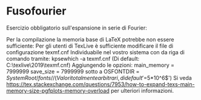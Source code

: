 # Fusofourier
Esercizio obbligatorio sull'espansione in serie di Fourier:

Per la compilazione la memoria base di LaTeX potrebbe non essere sufficiente:
Per gli utenti di TexLive è sufficiente modificare il file di configurazione texmf.cnf
Individuabile nel vostro sistema con da riga di comando tramite: kpsewhich -a texmf.cnf
(Di default: C:\texlive\2019\texmf.cnf)
Aggiungendo le opzioni:
main_memory = 7999999
save_size  = 7999999
sotto a
OSFONTDIR = $SystemRoot/fonts//
(Valori totalmente arbitrari, di default '$=5*10^6$')
Si veda https://tex.stackexchange.com/questions/7953/how-to-expand-texs-main-memory-size-pgfplots-memory-overload
per ulteriori informazioni.
